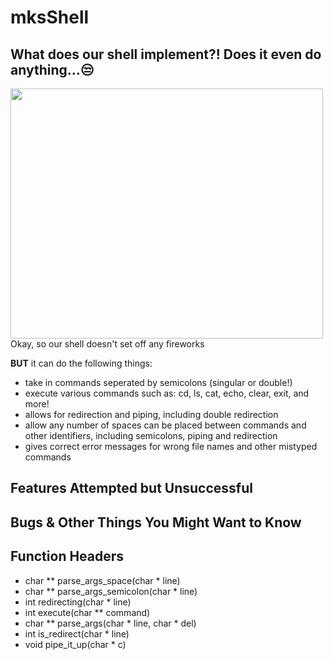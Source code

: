 # mksShell
## What does our shell implement?! Does it even do anything...:unamused:
<img src="https://media.giphy.com/media/odsNxyQQDb29O/giphy.gif" width="500" height="400"/>
Okay, so our shell doesn't set off any fireworks  <br />

**BUT** it can do the following things:   <br />
- take in commands seperated by semicolons (singular or double!)   <br />
- execute various commands such as: cd, ls, cat, echo, clear, exit, and more!   <br /> 
- allows for redirection and piping, including double redirection <br />
- allow any number of spaces can be placed between commands and other identifiers, including semicolons, piping and redirection    <br /> 
- gives correct error messages for wrong file names and other mistyped commands <br />

## Features Attempted but Unsuccessful

## Bugs & Other Things You Might Want to Know 

## Function Headers
- char ** parse_args_space(char * line) <br />
- char ** parse_args_semicolon(char * line) <br />
- int redirecting(char * line) <br />
- int execute(char ** command) <br />
- char ** parse_args(char * line, char * del) <br />
- int is_redirect(char * line) <br />
- void pipe_it_up(char * c) <br />
